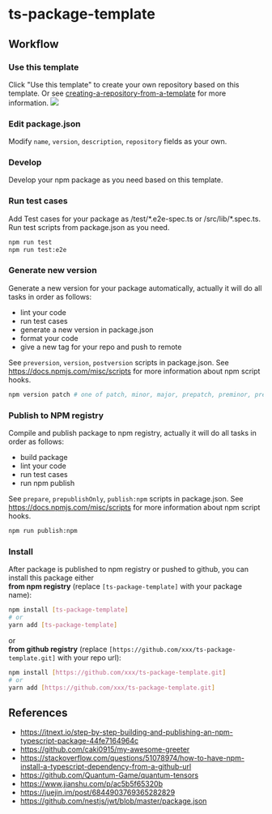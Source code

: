 # ts-package-template

## Workflow

### Use this template
Click "Use this template" to create your own repository based on this template. Or see [creating-a-repository-from-a-template](https://docs.github.com/en/github/creating-cloning-and-archiving-repositories/creating-a-repository-from-a-template) for more information.
![](https://docs.github.com/assets/images/help/repository/use-this-template-button.png)

### Edit package.json
Modify `name`, `version`, `description`, `repository` fields as your own.

### Develop
Develop your npm package as you need based on this template.

### Run test cases
Add Test cases for your package as /test/\*.e2e-spec.ts or /src/lib/\*.spec.ts.
Run test scripts from package.json as you need.
```bash
npm run test
npm run test:e2e
```

### Generate new version 
Generate a new version for your package automatically, actually it will do all tasks in order as follows:
* lint your code
* run test cases
* generate a new version in package.json
* format your code
* give a new tag for your repo and push to remote

See `preversion`, `version`, `postversion` scripts in package.json.
See https://docs.npmjs.com/misc/scripts for more information about npm script hooks.

```bash
npm version patch # one of patch, minor, major, prepatch, preminor, premajor, prerelease, see https://docs.npmjs.com/cli/version
```

### Publish to NPM registry
Compile and publish package to npm registry, actually it will do all tasks in order as follows:
* build package
* lint your code
* run test cases
* run npm publish

See `prepare`, `prepublishOnly`, `publish:npm` scripts in package.json.
See https://docs.npmjs.com/misc/scripts for more information about npm script hooks.

```bash
npm run publish:npm
```

### Install
After package is published to npm registry or pushed to github, you can install this package either     
**from npm registry** (replace `[ts-package-template]` with your package name):
```bash
npm install [ts-package-template]
# or 
yarn add [ts-package-template]
``` 
or  
**from github registry** (replace `[https://github.com/xxx/ts-package-template.git]` with your repo url):
```bash
npm install [https://github.com/xxx/ts-package-template.git]
# or 
yarn add [https://github.com/xxx/ts-package-template.git]
```


## References
* https://itnext.io/step-by-step-building-and-publishing-an-npm-typescript-package-44fe7164964c
* https://github.com/caki0915/my-awesome-greeter
* https://stackoverflow.com/questions/51078974/how-to-have-npm-install-a-typescript-dependency-from-a-github-url
* https://github.com/Quantum-Game/quantum-tensors
* https://www.jianshu.com/p/ac5b5f65320b
* https://juejin.im/post/6844903769365282829
* https://github.com/nestjs/jwt/blob/master/package.json
